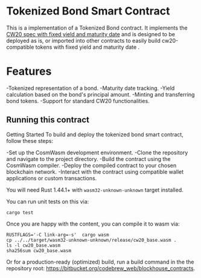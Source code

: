 # Tokenized Bond Smart Contract

This is a implementation of a Tokenized Bond contract. It implements
the [CW20 spec with fixed yield and maturity date](../../packages/cw20/README.md) and is designed to
be deployed as is, or imported into other contracts to easily build
cw20-compatible tokens with fixed yield and maturity date .

# Features
-Tokenized representation of a bond.
-Maturity date tracking.
-Yield calculation based on the bond's principal amount.
-Minting and transferring bond tokens.
-Support for standard CW20 functionalities.

## Running this contract
Getting Started
To build and deploy the tokenized bond smart contract, follow these steps:

-Set up the CosmWasm development environment.
-Clone the repository and navigate to the project directory.
-Build the contract using the CosmWasm compiler.
-Deploy the compiled contract to your chosen blockchain network.
-Interact with the contract using compatible wallet applications or custom transactions.

You will need Rust 1.44.1+ with `wasm32-unknown-unknown` target installed.

You can run unit tests on this via: 

`cargo test`

Once you are happy with the content, you can compile it to wasm via:

```
RUSTFLAGS='-C link-arg=-s'  cargo wasm
cp ../../target/wasm32-unknown-unknown/release/cw20_base.wasm .
ls -l cw20_base.wasm
sha256sum cw20_base.wasm
```

Or for a production-ready (optimized) build, run a build command in the
the repository root: https://bitbucket.org/codebrew_web/blockhouse_contracts.